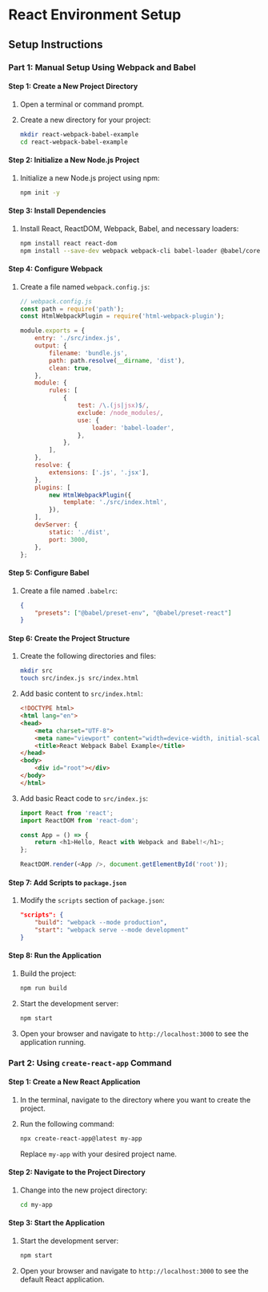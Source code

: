 # React Environment Setup

## Setup Instructions

### Part 1: Manual Setup Using Webpack and Babel

#### Step 1: Create a New Project Directory

1. Open a terminal or command prompt.
2. Create a new directory for your project:

   ```bash
   mkdir react-webpack-babel-example
   cd react-webpack-babel-example
   ```

#### Step 2: Initialize a New Node.js Project

1. Initialize a new Node.js project using npm:

   ```bash
   npm init -y
   ```

#### Step 3: Install Dependencies

1. Install React, ReactDOM, Webpack, Babel, and necessary loaders:

   ```bash
   npm install react react-dom
   npm install --save-dev webpack webpack-cli babel-loader @babel/core @babel/preset-env @babel/preset-react html-webpack-plugin
   ```

#### Step 4: Configure Webpack

1. Create a file named `webpack.config.js`:

   ```javascript
   // webpack.config.js
   const path = require('path');
   const HtmlWebpackPlugin = require('html-webpack-plugin');

   module.exports = {
       entry: './src/index.js',
       output: {
           filename: 'bundle.js',
           path: path.resolve(__dirname, 'dist'),
           clean: true,
       },
       module: {
           rules: [
               {
                   test: /\.(js|jsx)$/,
                   exclude: /node_modules/,
                   use: {
                       loader: 'babel-loader',
                   },
               },
           ],
       },
       resolve: {
           extensions: ['.js', '.jsx'],
       },
       plugins: [
           new HtmlWebpackPlugin({
               template: './src/index.html',
           }),
       ],
       devServer: {
           static: './dist',
           port: 3000,
       },
   };
   ```

#### Step 5: Configure Babel

1. Create a file named `.babelrc`:

   ```json
   {
       "presets": ["@babel/preset-env", "@babel/preset-react"]
   }
   ```

#### Step 6: Create the Project Structure

1. Create the following directories and files:

   ```bash
   mkdir src
   touch src/index.js src/index.html
   ```

2. Add basic content to `src/index.html`:

   ```html
   <!DOCTYPE html>
   <html lang="en">
   <head>
       <meta charset="UTF-8">
       <meta name="viewport" content="width=device-width, initial-scale=1.0">
       <title>React Webpack Babel Example</title>
   </head>
   <body>
       <div id="root"></div>
   </body>
   </html>
   ```

3. Add basic React code to `src/index.js`:

   ```javascript
   import React from 'react';
   import ReactDOM from 'react-dom';

   const App = () => {
       return <h1>Hello, React with Webpack and Babel!</h1>;
   };

   ReactDOM.render(<App />, document.getElementById('root'));
   ```

#### Step 7: Add Scripts to `package.json`

1. Modify the `scripts` section of `package.json`:

   ```json
   "scripts": {
       "build": "webpack --mode production",
       "start": "webpack serve --mode development"
   }
   ```

#### Step 8: Run the Application

1. Build the project:

   ```bash
   npm run build
   ```

2. Start the development server:

   ```bash
   npm start
   ```

3. Open your browser and navigate to `http://localhost:3000` to see the application running.

### Part 2: Using `create-react-app` Command

#### Step 1: Create a New React Application

1. In the terminal, navigate to the directory where you want to create the project.
2. Run the following command:

   ```bash
   npx create-react-app@latest my-app
   ```

   Replace `my-app` with your desired project name.

#### Step 2: Navigate to the Project Directory

1. Change into the new project directory:

   ```bash
   cd my-app 
   ```

#### Step 3: Start the Application

1. Start the development server:

   ```bash
   npm start
   ```

2. Open your browser and navigate to `http://localhost:3000` to see the default React application.
